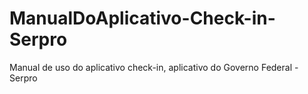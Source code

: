 # ManualDoAplicativo-Check-in-Serpro
Manual de uso do aplicativo check-in, aplicativo do Governo Federal - Serpro
